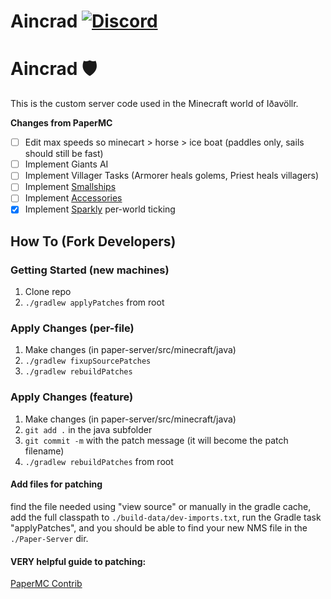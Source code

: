 Aincrad
[![Discord](https://img.shields.io/discord/289587909051416579.svg?label=&logo=discord&logoColor=ffffff&color=7389D8&labelColor=6A7EC2)](https://discord.gg/papermc)
===========

# Aincrad 🛡️
This is the custom server code used in the Minecraft world of Iðavöllr.

**Changes from PaperMC**
- [ ] Edit max speeds so minecart > horse > ice boat (paddles only, sails should still be fast)
- [ ] Implement Giants AI
- [ ] Implement Villager Tasks (Armorer heals golems, Priest heals villagers)
- [ ] Implement [Smallships](https://github.com/talhanation/smallships/tree/main)
- [ ] Implement [Accessories](https://github.com/wisp-forest/accessories/)
- [X] Implement [Sparkly](https://github.com/SparklyPower/SparklyPaper) per-world ticking 

How To (Fork Developers)
------
### Getting Started (new machines)
1. Clone repo
2. `./gradlew applyPatches` from root

### Apply Changes (per-file)
1. Make changes (in paper-server/src/minecraft/java)
2. `./gradlew fixupSourcePatches`
3. `./gradlew rebuildPatches`

### Apply Changes (feature)
1. Make changes (in paper-server/src/minecraft/java)
2. `git add .` in the java subfolder
3. `git commit -m` with the patch message (it will become the patch filename)
4. `./gradlew rebuildPatches` from root

#### Add files for patching
find the file needed using "view source" or manually in the gradle cache, add the full classpath to `./build-data/dev-imports.txt`, run the Gradle task "applyPatches", and you should be able to find your new NMS file in the `./Paper-Server` dir.

#### VERY helpful guide to patching:
[PaperMC Contrib](https://github.com/PaperMC/Paper/blob/master/CONTRIBUTING.md)
